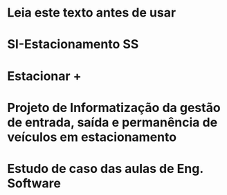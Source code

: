 # Leia este texto antes de usar

# SI-Estacionamento SS
# Estacionar +
# Projeto de Informatização da gestão de entrada, saída e permanência de veículos em estacionamento
# Estudo de caso das aulas de Eng. Software
